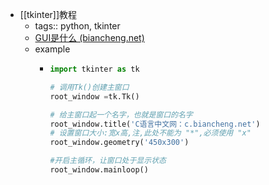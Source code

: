 - [[tkinter]]教程
	- tags:: python, tkinter
	- [GUI是什么 (biancheng.net)](https://c.biancheng.net/tkinter/what-is-gui.html)
	- example
		- ```python
		  import tkinter as tk
		  
		  # 调用Tk()创建主窗口
		  root_window =tk.Tk()
		  
		  # 给主窗口起一个名字，也就是窗口的名字
		  root_window.title('C语言中文网：c.biancheng.net')
		  # 设置窗口大小:宽x高,注,此处不能为 "*",必须使用 "x"
		  root_window.geometry('450x300')
		  
		  #开启主循环，让窗口处于显示状态
		  root_window.mainloop()
		  ```